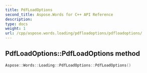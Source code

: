 ```yaml
---
title: PdfLoadOptions
second_title: Aspose.Words for C++ API Reference
description: 
type: docs
weight: 1
url: /cpp/aspose.words.loading/pdfloadoptions/pdfloadoptions/
---
```

## PdfLoadOptions::PdfLoadOptions method




```cpp
Aspose::Words::Loading::PdfLoadOptions::PdfLoadOptions()
```


